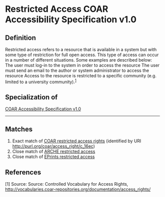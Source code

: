 # Restricted Access COAR Accessibility Specification v1.0

## Definition
Restricted access refers to a resource that is available in a system but with some type of restriction for full open access. This type of access can occur in a number of different situations. Some examples are described below: The user must log-in to the system in order to access the resource The user must send an email to the author or system administrator to access the resource Access to the resource is restricted to a specific community (e.g. limited to a university community).<sup>[1](#fn1)</sup>

## Specialization of 
[COAR Accessibility Specification v1.0](../entities/COAR_Accessibility_Specification_v_1_0.md)

---

## Matches
1. Exact match of [COAR restricted access rights](https://vocabularies.coar-repositories.org/access_rights/c_16ec/) (identified by URI http://purl.org/coar/access_right/c_16ec)
2. Close match of [ARCHE restricted access](https://vocabs.acdh.oeaw.ac.at/archeaccessrestrictions/restricted)
3. Close match of [EPrints restricted access](http://purl.org/eprint/accessRights/RestrictedAccess)

## References
<a name="fn1">\[1\]</a> Source: Source: Controlled Vocabulary for Access Rights, http://vocabularies.coar-repositories.org/documentation/access_rights/
